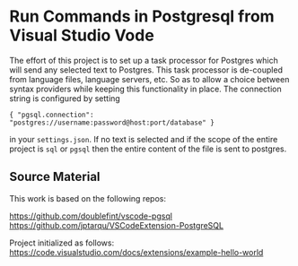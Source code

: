 # Run Commands in Postgresql from Visual Studio Vode

The effort of this project is to set up a task processor for Postgres which will send any selected text to Postgres. This task processor is de-coupled from language files, language servers, etc. So as to allow a choice between syntax providers while keeping this functionality in place. The connection string is configured by setting

`{ "pgsql.connection": "postgres://username:password@host:port/database" } `

in your `settings.json`. If no text is selected and if the scope of the entire project is `sql` or `pgsql` then the entire content of the file is sent to postgres.

## Source Material

This work is based on the following repos:

https://github.com/doublefint/vscode-pgsql
https://github.com/jptarqu/VSCodeExtension-PostgreSQL

Project initialized as follows:
https://code.visualstudio.com/docs/extensions/example-hello-world
